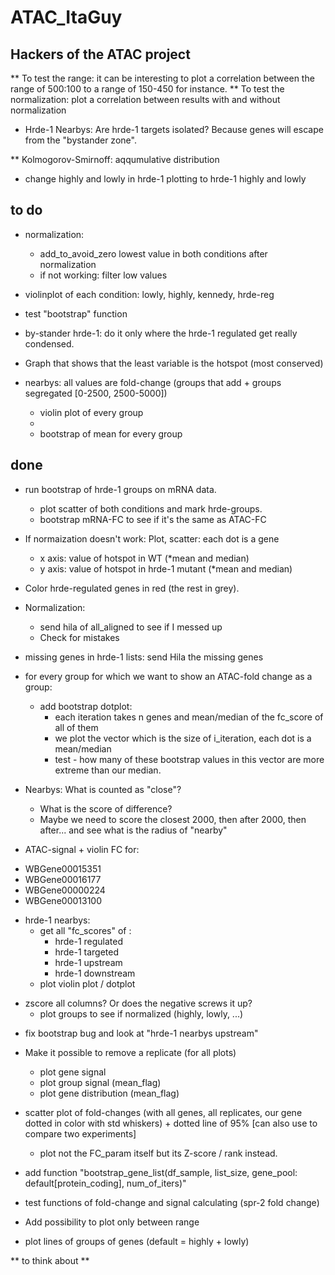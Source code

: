 # ATAC_ItaGuy
## Hackers of the ATAC project




** To test the range: it can be interesting to plot a correlation between the range of 500:100 to a range of 150-450 for instance. 
** To test the normalization: plot a correlation between results with and without normalization

- Hrde-1 Nearbys: Are hrde-1 targets isolated? Because genes will escape from the "bystander zone".

** Kolmogorov-Smirnoff: aqqumulative distribution

- change highly and lowly in hrde-1 plotting to hrde-1 highly and lowly




## to do
- normalization: 
    - add_to_avoid_zero lowest value in both conditions after normalization
    - if not working: filter low values

- violinplot of each condition: lowly, highly, kennedy, hrde-reg

- test "bootstrap" function




- by-stander hrde-1: do it only where the hrde-1 regulated get really condensed.

- Graph that shows that the least variable is the hotspot (most conserved)

- nearbys: all values are fold-change (groups that add + groups segregated [0-2500, 2500-5000])
    - violin plot of every group
    +
    - bootstrap of mean for every group





## done

- run bootstrap of hrde-1 groups on mRNA data. 
    - plot scatter of both conditions and mark hrde-groups.
    - bootstrap mRNA-FC to see if it's the same as ATAC-FC

- If normaization doesn't work: Plot, scatter: each dot is a gene
    - x axis: value of hotspot in WT (*mean and median)
    - y axis: value of hotspot in hrde-1 mutant (*mean and median)
- Color hrde-regulated genes in red (the rest in grey).

- Normalization:
    - send hila of all_aligned to see if I messed up
    - Check for mistakes

- missing genes in hrde-1 lists: send Hila the missing genes

- for every group for which we want to show an ATAC-fold change as a group:
    - add bootstrap dotplot:
        * each iteration takes n genes and mean/median of the fc_score of all of them
        * we plot the vector which is the size of i_iteration, each dot is a mean/median
        * test - how many of these bootstrap values in this vector are more extreme than our median.


- Nearbys: What is counted as "close"?
    * What is the score of difference?
    * Maybe we need to score the closest 2000, then after 2000, then after... and see what is the radius of "nearby" 


- ATAC-signal + violin FC for:
* WBGene00015351
* WBGene00016177
* WBGene00000224
* WBGene00013100


- hrde-1 nearbys:
    - get all "fc_scores" of :
        * hrde-1 regulated 
        * hrde-1 targeted
        * hrde-1 upstream
        * hrde-1 downstream
    - plot violin plot / dotplot

* zscore all columns? Or does the negative screws it up?
    * plot groups to see if normalized (highly, lowly, ...)

- fix bootstrap bug and look at "hrde-1 nearbys upstream"

- Make it possible to remove a replicate (for all plots)
    * plot gene signal
    * plot group signal (mean_flag)
    * plot gene distribution (mean_flag)

- scatter plot of fold-changes (with all genes, all replicates, our gene dotted in color with std whiskers) + dotted line of 95% [can also use to compare two experiments]
    - plot not the FC_param itself but its Z-score / rank instead.
- add function "bootstrap_gene_list(df_sample, list_size, gene_pool: default[protein_coding], num_of_iters)"
- test functions of fold-change and signal calculating (spr-2 fold change)
- Add possibility to plot only between range
- plot lines of groups of genes (default = highly + lowly)



** to think about **
